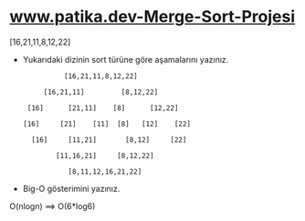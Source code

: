 # www.patika.dev-Merge-Sort-Projesi

[16,21,11,8,12,22]

- Yukarıdaki dizinin sort türüne göre aşamalarını yazınız.


                [16,21,11,8,12,22]
                
           [16,21,11]         [8,12,22]
         
       [16]      [21,11]    [8]      [12,22]
       
      [16]     [21]    [11]  [8]   [12]    [22]  
      
        [16]     [11,21]       [8,12]     [22]
        
              [11,16,21]     [8,12,22]
        
                 [8,11,12,16,21,22]
                 
                 
- Big-O gösterimini yazınız.

 O(nlogn) ==>  O(6*log6)
            
            
            
            
        
